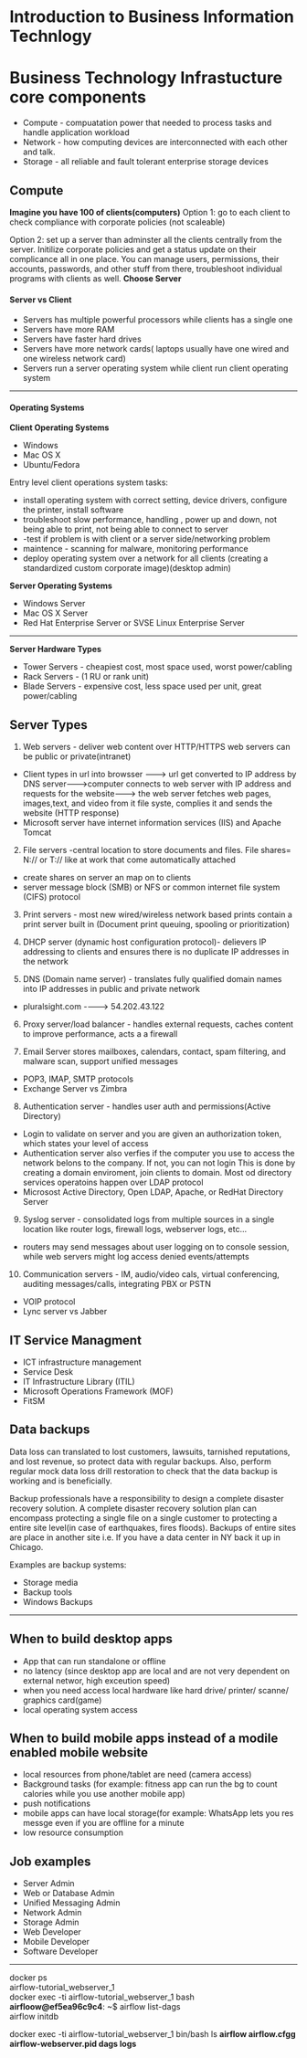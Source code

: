 # Introduction to Business Information Technlogy

# Business Technology Infrastucture core components
- Compute - compuatation power that needed to process tasks and handle application workload
- Network - how computing devices are interconnected with each other and talk. 
- Storage - all reliable and fault tolerant enterprise storage devices

## Compute

**Imagine you have 100 of clients(computers)**
Option 1:  go to each client to check compliance with corporate policies (not scaleable)

Option 2: set up a server than adminster all the clients centrally from the server. Initilize corporate policies and get a status update
on their complicance all in one place. You can manage users, permissions, their accounts, passwords, and other stuff from there, troubleshoot individual programs with clients as well. **Choose Server**

#### Server vs Client
- Servers has multiple powerful processors while clients has a single one
- Servers have more RAM
- Servers have faster hard drives
- Servers have more network cards( laptops usually have one wired and one wireless network card)
- Servers run a server operating system while client run client operating system
---

#### Operating Systems
**Client Operating Systems**
- Windows
- Mac OS X
- Ubuntu/Fedora

Entry level client operations system tasks:
- install operating system with correct setting, device drivers, configure the printer, install software
- troubleshoot slow performance, handling , power up and down, not being able to print, not being able to connect to server
- -test if problem is with client or a server side/networking problem
- maintence - scanning for malware, monitoring performance
- deploy operating system over a network for all clients (creating a standardized custom corporate image)(desktop admin)

**Server Operating Systems**
- Windows Server
- Mac OS X Server
- Red Hat Enterprise Server or SVSE Linux Enterprise Server
---
**Server Hardware Types**
- Tower Servers - cheapiest cost, most space used, worst power/cabling
- Rack Servers - (1 RU or rank unit)
- Blade Servers - expensive cost, less space used per unit, great power/cabling

## Server Types
1. Web servers - deliver web content over HTTP/HTTPS web servers can be public or private(intranet)
  - Client types in url into browsser ---> url get converted to IP address by DNS server--->computer connects to web server with IP address and requests for the website---> the web server fetches web pages, images,text, and video from it file syste, complies it and sends the website (HTTP response)
  - Microsoft server have internet information services (IIS) and Apache Tomcat

2. File servers -central location to store documents and files. File shares= N:// or T:// like at work that come automatically attached
  - create shares on server an map on to clients
  - server message block (SMB) or NFS or common internet file system (CIFS) protocol


3. Print servers - most new wired/wireless network based prints contain a print server built in (Document print queuing, spooling or prioritization)

4. DHCP server (dynamic host configuration protocol)- delievers IP addressing to clients and ensures there is no duplicate IP addresses in the network

5. DNS (Domain name server) -  translates fully qualified domain names into IP addresses in public and private network
  - pluralsight.com ----> 54.202.43.122

6. Proxy server/load balancer - handles external requests, caches content to improve performance, acts a a firewall

7. Email Server stores mailboxes, calendars, contact, spam filtering, and malware scan, support unified messages
  - POP3, IMAP, SMTP protocols
  - Exchange Server vs Zimbra

8. Authentication server - handles user auth and permissions(Active Directory)
  - Login to validate on server and you are given an authorization token, which states your level of access
  - Authentication server also verfies if the computer you use to access the network belons to the company. If not, you can not login
This is done by creating a domain enviroment, join clients to domain. Most od directory services operatoins happen over LDAP protocol
  - Microsost Active Directory, Open LDAP, Apache, or RedHat Directory Server
  
9. Syslog server - consolidated logs from multiple sources in a single location like router logs, firewall logs, webserver logs, etc...
  - routers may send messages about user logging on to console session, while web servers might log access denied events/attempts

10. Communication servers - IM, audio/video cals, virtual conferencing, auditing messages/calls, integrating PBX or PSTN
  - VOIP protocol
  - Lync server vs Jabber
  
  ## IT Service Managment
  - ICT infrastructure management
  - Service Desk
  - IT Infrastructure Library (ITIL)
  - Microsoft Operations Framework (MOF)
  - FitSM
  
  ## Data backups
 Data loss can translated to lost customers, lawsuits, tarnished reputations, and lost revenue, so protect data with regular backups.
 Also, perform regular mock data loss drill restoration to check that the data backup is working and is beneficially.
 
 Backup professionals have a responsibility to design a complete disaster recovery solution. A complete disaster recovery solution plan can encompass protecting a single file on a single customer to protecting a entire site level(in case of earthquakes, fires floods). Backups of entire sites are place in another site i.e. If you have a data center in NY back it up in Chicago.  

Examples are backup systems: 
- Storage media
- Backup tools
- Windows Backups

---
## When to build desktop apps
- App that can run standalone or offline
- no latency (since desktop app are local and are not very dependent on external networ, high exceution speed)
- when you need access local hardware like hard drive/ printer/ scanne/ graphics card(game)
- local operating system access

## When to build mobile apps instead of a modile enabled mobile website
- local resources from phone/tablet are need (camera access)
- Background tasks (for example: fitness app can run the bg to count calories while you use another mobile app)
- push notifications
- mobile apps can have local storage(for example: WhatsApp lets you res messge even if you are offline for a minute
- low resource consumption

## Job examples
- Server Admin
- Web or Database Admin
- Unified Messaging Admin
- Network Admin
- Storage Admin
- Web Developer
- Mobile Developer
- Software Developer

---
docker ps <br>
airflow-tutorial_webserver_1 <br>
docker exec -ti airflow-tutorial_webserver_1 bash <br>
**airfloow@ef5ea96c9c4**: ~$ airflow list-dags <br>
airflow initdb <br> 

docker exec -ti airflow-tutorial_webserver_1 bin/bash
ls
**airflow airflow.cfgg airflow-webserver.pid dags logs**
